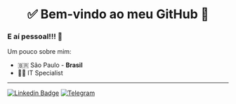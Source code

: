 <h1 align="center">
  ✅ Bem-vindo ao meu GitHub 🚀
</h1>

### E aí pessoal!!! 👋

<!--
**aleyoshimatsu/aleyoshimatsu** is a ✨ _special_ ✨ repository because its `README.md` (this file) appears on your GitHub profile.

Here are some ideas to get you started:

- 🔭 I’m currently working on ...
- 🌱 I’m currently learning ...
- 👯 I’m looking to collaborate on ...
- 🤔 I’m looking for help with ...
- 💬 Ask me about ...
- 📫 How to reach me: ...
- 😄 Pronouns: ...
- ⚡ Fun fact: ...
-->

Um pouco sobre mim:

- 🇧🇷 São Paulo - **Brasil**
- 👨‍💻 IT Specialist

<hr>

[![Linkedin Badge](https://img.shields.io/badge/-LinkedIn-blue?style=flat-square&logo=Linkedin&logoColor=white&link=https://www.linkedin.com/in/aleyoshimatsu/)](https://www.linkedin.com/in/aleyoshimatsu/)
[![Telegram](https://img.shields.io/badge/-Telegram-26A5E4?&logo=telegram&logoColor=FFFFFF)](https://web.telegram.org/#/im?p=@aleyoshimatsu)
